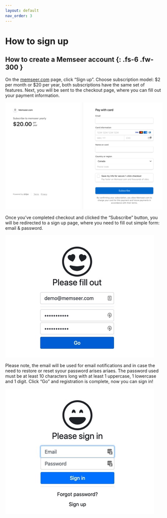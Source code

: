 ```yaml
---
layout: default
nav_order: 3
---
```


# How to sign up

How to create a Memseer account 
{: .fs-6 .fw-300 }
---

On the [memseer.com](https://memseer.com) page, click “Sign up”. Choose subscription model: $2 per month or $20 per year, both subscriptions have the same set
of features. Next, you will be sent to the checkout page, where you can fill out your payment information.

![](../assets/images/checkout.jpg)

Once you’ve completed checkout and clicked the “Subscribe” button, you will be redirected to a sign up page, where you need to fill out simple form: email &
password.

![](../assets/images/signup.jpg)

Please note, the email will be used for email notifications and in case the need to restore or reset syour password arises ariaes. The password used
must be at least 10 characters long with at least 1 uppercase, 1 lowercase and 1 digit. Click “Go” and registration is complete, now you can sign in!

![](../assets/images/signin.jpg)
